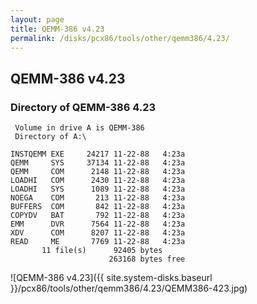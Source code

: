 ```yaml
---
layout: page
title: QEMM-386 v4.23
permalink: /disks/pcx86/tools/other/qemm386/4.23/
---
```


QEMM-386 v4.23
--------------

### Directory of QEMM-386 4.23

	 Volume in drive A is QEMM-386   
	 Directory of A:\

	INSTQEMM EXE     24217 11-22-88   4:23a
	QEMM     SYS     37134 11-22-88   4:23a
	QEMM     COM      2148 11-22-88   4:23a
	LOADHI   COM      2430 11-22-88   4:23a
	LOADHI   SYS      1089 11-22-88   4:23a
	NOEGA    COM       213 11-22-88   4:23a
	BUFFERS  COM       842 11-22-88   4:23a
	COPYDV   BAT       792 11-22-88   4:23a
	EMM      DVR      7564 11-22-88   4:23a
	XDV      COM      8207 11-22-88   4:23a
	READ     ME       7769 11-22-88   4:23a
	       11 file(s)      92405 bytes
	                      263168 bytes free

![QEMM-386 v4.23]({{ site.system-disks.baseurl }}/pcx86/tools/other/qemm386/4.23/QEMM386-423.jpg)
